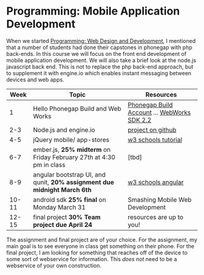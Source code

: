 Programming: Mobile Application Development
=================

When we started [Programming: Web Design and Development](PROG8020), I mentioned that a number of students had done their capstones in phonegap with php back-ends. In this course we will focus on the front end development of mobile application development. We will also take a brief look at the node.js javascript back end. This is not to replace the php back-end approach, but to supplement it with engine.io which enables instant messaging between devices and web apps.

Week|Topic|Resources
-|-|-
1|Hello Phonegap Build and Web Works| [Phonegap Build Account](https://build.phonegap.com/) ... [WebWorks SDK 2.2](https://developer.blackberry.com/html5/downloads/)
2-3|Node.js and engine.io|[project on github](https://github.com/rhildred/updatedsocketiochat)
4-5|jQuery mobile/ app-stores |[w3 schools tutorial](http://www.w3schools.com/jquerymobile/)
6-7|ember.js, **25% midterm** on Friday February 27th at 4:30 pm in class|[tbd]
8-9|angular bootstrap UI, and qunit,  **20% assignment due midnight March 6th**|[w3 schools angular](http://www.w3schools.com/angular/)
10-11|android sdk **25% final** on Monday March 31|Smashing Mobile Web Development
12-15|final project **30% Team project due April 24**|resources are up to you!

The assignment and final project are of your choice. For the assignment, my main goal is to see everyone in class get something on their phone. For the final project, I am looking for something that reaches off of the device to some sort of webservice for information. This *does not* need to be a webservice of your own construction.
